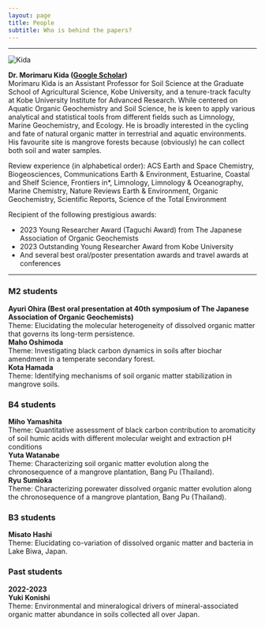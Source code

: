 ```yaml
---
layout: page
title: People
subtitle: Who is behind the papers? 
---
```

***
![Kida](/assets/img/Prof_250.png)  

**Dr. Morimaru Kida ([Google Scholar](https://scholar.google.com/citations?user=lG3N_EgAAAAJ&hl=en))**  
Morimaru Kida is an Assistant Professor for Soil Science at the Graduate School of Agricultural Science, Kobe University, and a tenure-track faculty at Kobe University Institute for Advanced Research.
While centered on Aquatic Organic Geochemistry and Soil Science, he is keen to apply various analytical and statistical tools from different fields such as Limnology, Marine Geochemistry, and Ecology.
He is broadly interested in the cycling and fate of natural organic matter in terrestrial and aquatic environments. His favourite site is mangrove forests because (obviously) he can collect both soil and water samples. 

Review experience (in alphabetical order): ACS Earth and Space Chemistry, Biogeosciences, Communications Earth & Environment, Estuarine, Coastal and Shelf Science, Frontiers in*, Limnology, Limnology & Oceanography, Marine Chemistry, Nature Reviews Earth & Environment, Organic Geochemistry, Scientific Reports, Science of the Total Environment

Recipient of the following prestigious awards:  
* 2023 Young Researcher Award (Taguchi Award) from The Japanese Association of Organic Geochemists
* 2023 Outstanding Young Researcher Award from Kobe University
* And several best oral/poster presentation awards and travel awards at conferences

***
### M2 students
**Ayuri Ohira (Best oral presentation at 40th symposium of The Japanese Association of Organic Geochemists)**  
Theme: Elucidating the molecular heterogeneity of dissolved organic matter that governs its long-term persistence.  
**Maho Oshimoda**  
Theme: Investigating black carbon dynamics in soils after biochar amendment in a temperate secondary forest.  
**Kota Hamada**  
Theme: Identifying mechanisms of soil organic matter stabilization in mangrove soils.  

### B4 students
**Miho Yamashita**  
Theme: Quantitative assessment of black carbon contribution to aromaticity of soil humic acids with different molecular weight and extraction pH conditions  
**Yuta Watanabe**  
Theme: Characterizing soil organic matter evolution along the chronosequence of a mangrove plantation, Bang Pu (Thailand).  
**Ryu Sumioka**  
Theme: Characterizing porewater dissolved organic matter evolution along the chronosequence of a mangrove plantation, Bang Pu (Thailand). 

### B3 students
**Misato Hashi**  
Theme: Elucidating co-variation of dissolved organic matter and bacteria in Lake Biwa, Japan.

### Past students
**2022-2023**  
**Yuki Konishi**  
Theme: Environmental and mineralogical drivers of mineral-associated organic matter abundance in soils collected all over Japan. 
